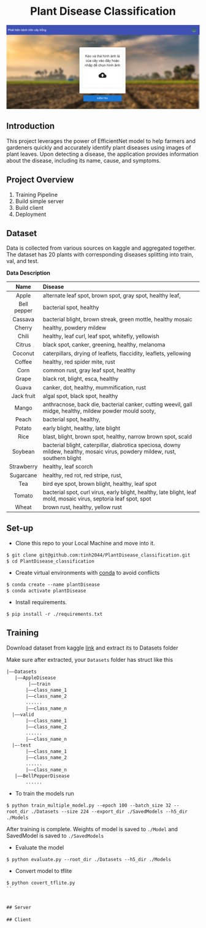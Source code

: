 <h1 align="center">Plant Disease Classification</h1>
<img src="./Images/bg.png" alt="bg"/>

## Introduction

This project leverages the power of EfficientNet model to help farmers and gardeners quickly and accurately identify plant diseases using images of plant leaves. Upon detecting a disease, the application provides information about the disease, including its name, cause, and symptoms.

## Project Overview

1. Training Pipeline
2. Build simple server
3. Build client
4. Deployment

## Dataset

Data is collected from various sources on kaggle and aggregated together. The dataset has 20 plants with corresponding diseases splitting into train, val, and test.

**Data Description**


|    Name    | Disease                                                                                                                        |
| :---------: | :----------------------------------------------------------------------------------------------------------------------------- |
|    Apple    | alternate leaf spot, brown spot, gray spot, healthy leaf,                                                                      |
| Bell pepper | bacterial spot, healthy                                                                                                        |
|   Cassava   | bacterial blight, brown streak, green mottle, healthy mosaic                                                                   |
|   Cherry   | healthy, powdery mildew                                                                                                        |
|    Chili    | healthy, leaf curl, leaf spot, whitefly, yellowish                                                                             |
|   Citrus   | black spot, canker, greening, healthy, melanoma                                                                                |
|   Coconut   | caterpillars, drying of leaflets, flaccidity, leaflets, yellowing                                                              |
|   Coffee   | healthy, red spider mite, rust                                                                                                 |
|    Corn    | common rust, gray leaf spot, healthy                                                                                           |
|    Grape    | black rot, blight, esca, healthy                                                                                               |
|    Guava    | canker, dot, healthy, mummification, rust                                                                                      |
| Jack fruit | algal spot, black spot, healthy                                                                                                |
|    Mango    | anthracnose, back die, bacterial canker, cutting weevil, gall midge, healthy, mildew powder mould sooty,                       |
|    Peach    | bacterial spot, healthy,                                                                                                       |
|   Potato   | early blight, healthy, late blight                                                                                             |
|    Rice    | blast, blight, brown spot, healthy, narrow brown spot, scald                                                                   |
|   Soybean   | bacterial blight, caterpillar, diabrotica speciosa, downy mildew, healthy, mosaic virus, powdery mildew, rust, southern blight |
| Strawberry | healthy, leaf scorch                                                                                                           |
|  Sugarcane  | healthy, red rot, red stripe, rust,                                                                                            |
|     Tea     | bird eye spot, brown blight, healthy, leaf spot                                                                                |
|   Tomato   | bacterial spot, curl virus, early blight, healthy, late blight, leaf mold, mosaic virus, septoria leaf spot, spot              |
|    Wheat    | brown rust, healthy, yellow rust                                                                                               |

## Set-up

- Clone this repo to your Local Machine and move into it.

```Terminal
$ git clone git@github.com:tinh2044/PlantDisease_classification.git
$ cd PlantDisease_classification
```

- Create virtual environments with [conda](https://conda.io/projects/conda/en/latest/user-guide/tasks/manage-environments.html#activating-an-environment) to avoid conflicts

```Terminal
$ conda create --name plantDisease
$ conda activate plantDisease
```

- Install requirements.

```Terminal
$ pip install -r ./requirements.txt
```

## Training

Download dataset from kaggle [link](https://www.kaggle.com/datasets/nguyenchitinh/plantdisease-with-20-plant) and extract its to Datasets folder

Make sure after extracted, your `Datasets` folder has struct like this
```
|——Datasets
   |——AppleDisease
        |——train
       |——class_name_1
       |——class_name_2
       ......
       |——class_name_n
  |——valid
       |——class_name_1
       |——class_name_2
       ......
       |——class_name_n
  |—-test
       |——class_name_1
       |——class_name_2
       ......
       |——class_name_n
   |——BellPepperDisease
       ......
```
- To train the models run

```Terminal
$ python train_multiple_model.py --epoch 100 --batch_size 32 --root_dir ./Datasets --size 224 --export_dir ./SavedModels --h5_dir ./Models
```
After training is complete. Weights of model is saved to ```./Model``` and  SavedModel is saved to ```./SavedModels```
- Evaluate the model
```Terminal
$ python evaluate.py --root_dir ./Datasets --h5_dir ./Models
```

- Convert model to tflite 
```Terminal
$ python covert_tflite.py
``


## Server

## Client
